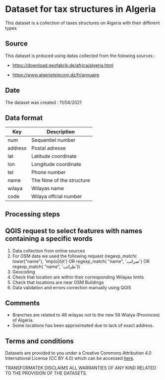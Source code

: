 # Dataset for tax structures in Algeria
This dataset is a collection of taxes structures on Algeria with their different types

## Source

This dataset is prduced using datas collected from the folowing sources : 

* https://download.geofabrik.de/africa/algeria.html

* https://www.algerietelecom.dz/fr/annuaire


## Date 

The dataset was created : 11/04/2021

## Data format

| Key            | Description | 
| ------------   | -----------------------|
|num             | Sequentiel number |
|address         | Postal adresse |
|lat             | Latitude coordinate |
|lon             | Longitude coordinate |
|tel             | Phone number |
|name            | The Nme of the structure |
|wilaya          | Wilayas name |
|code            | Wilaya offcial number |


## Processing steps

## QGIS request to select features with names containing a specific words

1. Data collection from online sources 
1. For OSM data we used the following request (regexp_match( lower("name"), 'imp(o|ô)t')  OR regexp_match( "name", 'ضرائب') OR regexp_match( "name", 'ظرائب'))
1. Geocoding
1. Check that location are within their corresponding Wilayas limits
1. Check that locations are near OSM Buildings 
1. Data validation and errors correction manually using QGIS

## Comments

- Branches are related to 48 wilayas not to the new 58 Wialya (Provinces) of Algeria.
- Some locations has been approximated due to lack of exact address.

## Terms and conditions

Datasets are provided to you under a Creative Commons Attribution 4.0 International License (CC BY 4.0) which can be accessed [here](https://creativecommons.org/licenses/by/4.0/).

TRANSFORMATEK DISCLAIMS ALL WARRANTIES OF ANY KIND RELATED TO THE PROVISION OF THE DATASETS.
